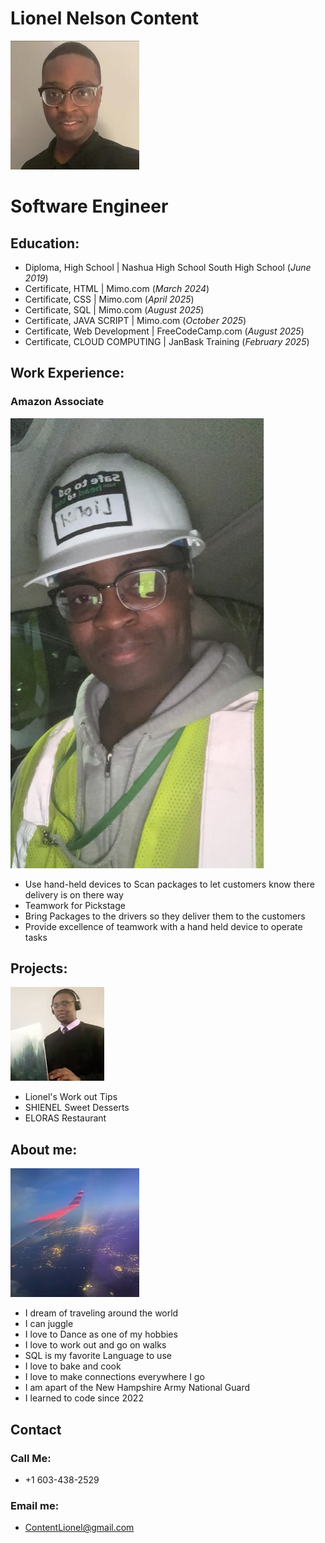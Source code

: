 # Lionel Nelson Content
![About me](https://github.com/Liongate101/github-portfolio/blob/main/assets/about_me.jpg)
# Software Engineer
## Education:
- Diploma, High School | Nashua High School South High School (_June 2019_)
- Certificate, HTML | Mimo.com (_March 2024_)
- Certificate, CSS | Mimo.com (_April 2025_)
- Certificate, SQL | Mimo.com (_August 2025_)
- Certificate, JAVA SCRIPT | Mimo.com (_October 2025_)
- Certificate, Web Development | FreeCodeCamp.com (_August 2025_)
- Certificate, CLOUD COMPUTING | JanBask Training (_February 2025_)
## Work Experience:
### Amazon Associate
![Amazon Wear](https://github.com/Liongate101/github-portfolio/blob/main/assets/amazon_work.jpg)
- Use hand-held devices to Scan packages to let customers know there delivery is on there way
- Teamwork for Pickstage
- Bring Packages to the drivers so they deliver them to the customers
- Provide excellence of teamwork with a hand held device to operate tasks

## Projects:
![Software Engineer](https://github.com/Liongate101/github-portfolio/blob/main/assets/software_engineer.jpg)
- Lionel's Work out Tips
- SHIENEL Sweet Desserts
- ELORAS Restaurant

## About me:
![Airplane Travel](https://github.com/Liongate101/github-portfolio/blob/main/assets/airplane_travel.jpg)
- I dream of traveling around the world
- I can juggle
- I love to Dance as one of my hobbies
- I love to work out and go on walks
- SQL is my favorite Language to use
- I love to bake and cook
- I love to make connections everywhere I go
- I am apart of the New Hampshire Army National Guard
- I learned to code since 2022

## Contact 
### Call Me:
- +1 603-438-2529

### Email me:
- ContentLionel@gmail.com
